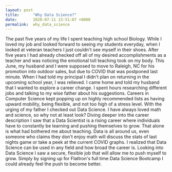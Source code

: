 ```yaml
---
layout: post
title:      "Why Data Science?"
date:       2020-07-11 13:51:07 +0000
permalink:  why_data_science
---
```


The past five years of my life I spent teaching high school Biology. While I loved my job and looked forward to seeing my students everyday, when I looked at veteran teachers I just couldn't see myself in their shoes. After five years I had already checked off all of my desired accomplishments as a teacher and was noticing the emotional toll teaching took on my body. This June, my husband and I were supposed to move to Raleigh, NC for his promotion into outdoor sales, but due to COVID that was postponed last minute. When I had told my principal I didn't plan on returning in the upcoming school year, I was relieved. I came home and told my husband that I wanted to explore a career change. I spent hours researching different jobs and talking to my wise father about his suggestions. Careers in Computer Science kept popping up on highly recommended lists as having upward mobility, being flexible, and not too high of a stress level. With the urging of my father I checked out Data Science. I have always loved math and science, so why not at least look? Diving deeper into the career description I saw that a Data Scientist is a rising career where individuals have to constantly be learning and pushing themselves to grow. That alone is what had bothered me about teaching. Data is all around us, even someone who claims they don't enjoy math will discuss the stats of last nights game or take a peek at the current COVID graphs. I realized that Data Science can be used in any field and how broad the career is. Looking into Data Science I saw a secure, flexible job that will allow me to push myself to grow. Simply by signing up for FlatIron's full time Data Science Bootcamp I could already feel the push to become better.
